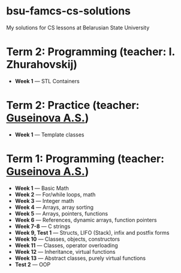 # bsu-famcs-cs-solutions
My solutions for CS lessons at Belarusian State University

# **Term 2**: Programming (teacher: I. Zhurahovskij)
  * **Week 1** — STL Containers

# **Term 2**: Practice (teacher: [Guseinova A.S.](http://www.fpmi.bsu.by/main.aspx?guid=32561))
  * **Week 1** — Template classes

# **Term 1:** Programming (teacher: [Guseinova A.S.](http://www.fpmi.bsu.by/main.aspx?guid=32561))
  * **Week 1** — Basic Math
  * **Week 2** — For/while loops, math
  * **Week 3** — Integer math
  * **Week 4** — Arrays, array sorting
  * **Week 5** — Arrays, pointers, functions
  * **Week 6** — References, dynamic arrays, function pointers
  * **Week 7-8** — C strings
  * **Week 9, Test 1** — Structs, LIFO (Stack), infix and postfix forms
  * **Week 10** — Classes, objects, constructors
  * **Week 11** — Classes, operator overloading
  * **Week 12** — Inheritance, virtual functions
  * **Week 13** — Abstract classes, purely virtual functions
  * **Test 2**  — OOP
